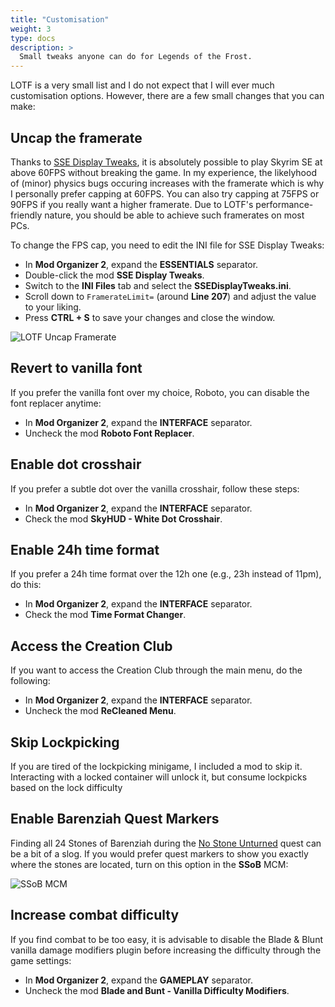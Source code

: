 ```yaml
---
title: "Customisation"
weight: 3
type: docs
description: >
  Small tweaks anyone can do for Legends of the Frost.
---
```


LOTF is a very small list and I do not expect that I will ever much customisation options. However, there are a few small changes that you can make:

## Uncap the framerate

Thanks to [SSE Display Tweaks](https://www.nexusmods.com/skyrimspecialedition/mods/34705), it is absolutely possible to play Skyrim SE at above 60FPS without breaking the game. In my experience, the likelyhood of (minor) physics bugs occuring increases with the framerate which is why I personally prefer capping at 60FPS. You can also try capping at 75FPS or 90FPS if you really want a higher framerate. Due to LOTF's performance-friendly nature, you should be able to achieve such framerates on most PCs.

To change the FPS cap, you need to edit the INI file for SSE Display Tweaks:

- In **Mod Organizer 2**, expand the **ESSENTIALS** separator.
- Double-click the mod **SSE Display Tweaks**.
- Switch to the **INI Files** tab and select the **SSEDisplayTweaks.ini**.
- Scroll down to `FramerateLimit=` (around **Line 207**) and adjust the value to your liking.
- Press **CTRL + S** to save your changes and close the window.

![LOTF Uncap Framerate](/Pictures/lotf/lotf-uncap-framerate.png)

## Revert to vanilla font

If you prefer the vanilla font over my choice, Roboto, you can disable the font replacer anytime:

- In **Mod Organizer 2**, expand the **INTERFACE** separator.
- Uncheck the mod **Roboto Font Replacer**.

## Enable dot crosshair

If you prefer a subtle dot over the vanilla crosshair, follow these steps:

- In **Mod Organizer 2**, expand the **INTERFACE** separator.
- Check the mod **SkyHUD - White Dot Crosshair**.

## Enable 24h time format

If you prefer a 24h time format over the 12h one (e.g., 23h instead of 11pm), do this:

- In **Mod Organizer 2**, expand the **INTERFACE** separator.
- Check the mod **Time Format Changer**.

## Access the Creation Club

If you want to access the Creation Club through the main menu, do the following:

- In **Mod Organizer 2**, expand the **INTERFACE** separator.
- Uncheck the mod **ReCleaned Menu**.

## Skip Lockpicking

If you are tired of the lockpicking minigame, I included a mod to skip it. Interacting with a locked container will unlock it, but consume lockpicks based on the lock difficulty

## Enable Barenziah Quest Markers

Finding all 24 Stones of Barenziah during the [No Stone Unturned](https://en.uesp.net/wiki/Skyrim:No_Stone_Unturned) quest can be a bit of a slog. If you would prefer quest markers to show you exactly where the stones are located, turn on this option in the **SSoB** MCM:

![SSoB MCM](/Pictures/lotf/lotf-ssob-mcm.jpg)

## Increase combat difficulty

If you find combat to be too easy, it is advisable to disable the Blade & Blunt vanilla damage modifiers plugin before increasing the difficulty through the game settings:

- In **Mod Organizer 2**, expand the **GAMEPLAY** separator.
- Uncheck the mod **Blade and Bunt - Vanilla Difficulty Modifiers**.